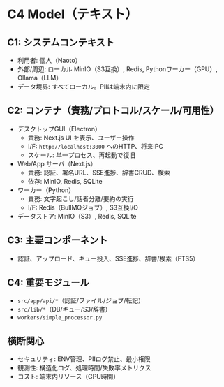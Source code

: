 # C4 Model（テキスト）

## C1: システムコンテキスト
- 利用者: 個人（Naoto）
- 外部/周辺: ローカル MinIO（S3互換）, Redis, Pythonワーカー（GPU）, Ollama（LLM）
- データ境界: すべてローカル。PIIは端末内に限定

## C2: コンテナ（責務/プロトコル/スケール/可用性）
- デスクトップGUI（Electron）
  - 責務: Next.js UI を表示、ユーザー操作
  - I/F: `http://localhost:3000` へのHTTP、将来IPC
  - スケール: 単一プロセス、再起動で復旧
- Web/App サーバ（Next.js）
  - 責務: 認証、署名URL、SSE進捗、辞書CRUD、検索
  - 依存: MinIO, Redis, SQLite
- ワーカー（Python）
  - 責務: 文字起こし/話者分離/要約の実行
  - I/F: Redis（BullMQジョブ）, S3互換I/O
- データストア: MinIO（S3）, Redis, SQLite

## C3: 主要コンポーネント
- 認証、アップロード、キュー投入、SSE進捗、辞書/検索（FTS5）

## C4: 重要モジュール
- `src/app/api/*`（認証/ファイル/ジョブ/転記）
- `src/lib/*`（DB/キュー/S3/辞書）
- `workers/simple_processor.py`

## 横断関心
- セキュリティ: ENV管理、PIIログ禁止、最小権限
- 観測性: 構造化ログ、処理時間/失敗率メトリクス
- コスト: 端末内リソース（GPU時間）


